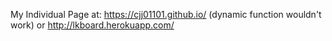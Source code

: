 My Individual Page
at: https://cjj01101.github.io/ (dynamic function wouldn't work)
or http://lkboard.herokuapp.com/

